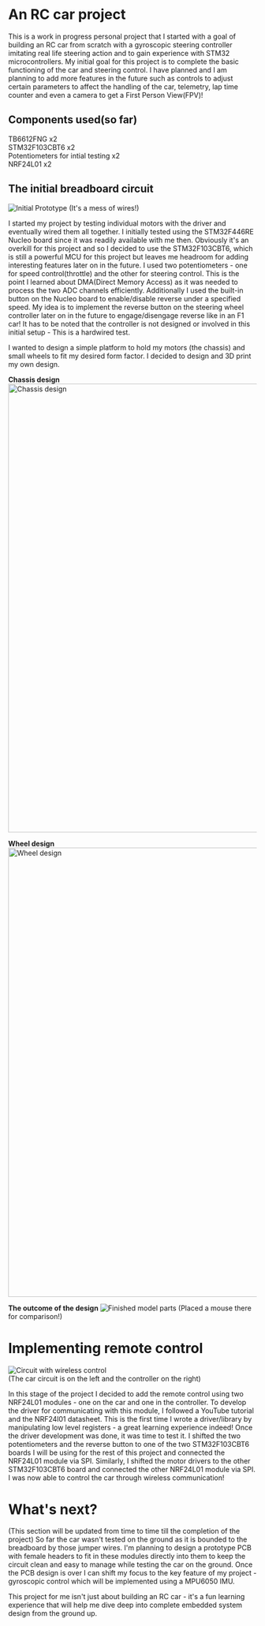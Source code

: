 # **An RC car project**
This is a work in progress personal project that I started with a goal of building an RC car from scratch with a gyroscopic steering controller imitating real life steering action and to gain experience with STM32 microcontrollers. My initial goal for this project is to complete the basic functioning of the car and steering control. I have planned and I am planning to add more features in the future such as controls to adjust certain parameters to affect the handling of the car, telemetry, lap time counter and even a camera to get a First Person View(FPV)!

## **Components used(so far)**
TB6612FNG x2   
STM32F103CBT6 x2  
Potentiometers for intial testing x2  
NRF24L01 x2

## **The initial breadboard circuit**
![Initial Prototype](https://github.com/user-attachments/assets/cb5571c8-4603-4a21-8e6c-857bef29882a)
(It's a mess of wires!)

I started my project by testing individual motors with the driver and eventually wired them all together. I initially tested using the STM32F446RE Nucleo board since it was readily available with me then. Obviously it's an overkill for this project and so I decided to use the STM32F103CBT6, which is still a powerful MCU for this project but leaves me headroom for adding interesting features later on in the future.
I used two potentiometers - one for speed control(throttle) and the other for steering control. This is the point I learned about DMA(Direct Memory Access) as it was needed to process the two ADC channels efficiently. Additionally I used the built-in button on the Nucleo board to enable/disable reverse under a specified speed. My idea is to implement the reverse button on the steering wheel controller later on in the future to engage/disengage reverse like in an F1 car! It has to be noted that the controller is not designed or involved in this initial setup - This is a hardwired test. 

I wanted to design a simple platform to hold my motors (the chassis) and small wheels to fit my desired form factor. I decided to design and 3D print my own design.

**Chassis design**
<img width="1919" height="910" alt="Chassis design" src="https://github.com/user-attachments/assets/40063d83-fbe2-4ff7-996f-b232247fefe2" />

**Wheel design**
<img width="1917" height="911" alt="Wheel design" src="https://github.com/user-attachments/assets/79d22599-8752-44b7-a575-50831f26888b" />

**The outcome of the design**
![Finished model parts](https://github.com/user-attachments/assets/4ba3a039-5642-4fbe-932a-60c43d2571dd)
(Placed a mouse there for comparison!)

# **Implementing remote control**
![Circuit with wireless control](https://github.com/user-attachments/assets/712097a4-f058-4d6b-83cc-bf60cb664994)  
(The car circuit is on the left and the controller on the right)

In this stage of the project I decided to add the remote control using two NRF24L01 modules - one on the car and one in the controller. To develop the driver for communicating with this module, I followed a YouTube tutorial and the NRF24l01 datasheet. This is the first time I wrote a driver/library by manipulating low level registers -  a great learning experience indeed! Once the driver development was done, it was time to test it. I shifted the two potentiometers and the reverse button to one of the two STM32F103CBT6 boards I will be using for the rest of this project and connected the NRF24L01 module via SPI. Similarly, I shifted the motor drivers to the other STM32F103CBT6 board and connected the other NRF24L01 module via SPI. I was now able to control the car through wireless communication!

# **What's next?**
(This section will be updated from time to time till the completion of the project)
So far the car wasn't tested on the ground as it is bounded to the breadboard by those jumper wires. I'm planning to design a prototype PCB with female headers to fit in these modules directly into them to keep the circuit clean and easy to manage while testing the car on the ground. Once the PCB design is over I can shift my focus to the key feature of my project - gyroscopic control which will be implemented using a MPU6050 IMU.



This project for me isn't just about building an RC car - it's a fun learning experience that will help me dive deep into complete embedded system design from the ground up.
